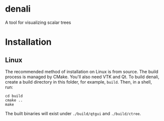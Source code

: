 denali
======
A tool for visualizing scalar trees

Installation
================================================================================

Linux
--------------------------------------------------------------------------------
The recommended method of installation on Linux is from source. The build
process is managed by CMake. You'll also need VTK and Qt. To build denali,
create a build directory in this folder, for example, `build`. Then, in a shell,
run:

    cd build
    cmake ..
    make

The built binaries will exist under `./build/qtgui` and `./build/ctree`.
